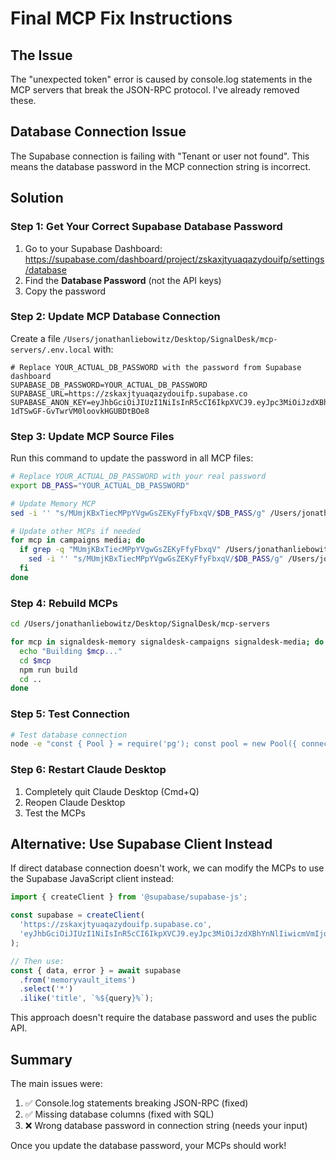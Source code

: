 # Final MCP Fix Instructions

## The Issue
The "unexpected token" error is caused by console.log statements in the MCP servers that break the JSON-RPC protocol. I've already removed these.

## Database Connection Issue
The Supabase connection is failing with "Tenant or user not found". This means the database password in the MCP connection string is incorrect.

## Solution

### Step 1: Get Your Correct Supabase Database Password

1. Go to your Supabase Dashboard: https://supabase.com/dashboard/project/zskaxjtyuaqazydouifp/settings/database
2. Find the **Database Password** (not the API keys)
3. Copy the password

### Step 2: Update MCP Database Connection

Create a file `/Users/jonathanliebowitz/Desktop/SignalDesk/mcp-servers/.env.local` with:

```env
# Replace YOUR_ACTUAL_DB_PASSWORD with the password from Supabase dashboard
SUPABASE_DB_PASSWORD=YOUR_ACTUAL_DB_PASSWORD
SUPABASE_URL=https://zskaxjtyuaqazydouifp.supabase.co
SUPABASE_ANON_KEY=eyJhbGciOiJIUzI1NiIsInR5cCI6IkpXVCJ9.eyJpc3MiOiJzdXBhYmFzZSIsInJlZiI6Inpza2F4anR5dWFxYXp5ZG91aWZwIiwicm9sZSI6ImFub24iLCJpYXQiOjE3NTUxMjk2MzcsImV4cCI6MjA3MDcwNTYzN30.5PhMVptHk3n-1dTSwGF-GvTwrVM0loovkHGUBDtBOe8
```

### Step 3: Update MCP Source Files

Run this command to update the password in all MCP files:

```bash
# Replace YOUR_ACTUAL_DB_PASSWORD with your real password
export DB_PASS="YOUR_ACTUAL_DB_PASSWORD"

# Update Memory MCP
sed -i '' "s/MUmjKBxTiecMPpYVgwGsZEKyFfyFbxqV/$DB_PASS/g" /Users/jonathanliebowitz/Desktop/SignalDesk/mcp-servers/signaldesk-memory/src/index.ts

# Update other MCPs if needed
for mcp in campaigns media; do
  if grep -q "MUmjKBxTiecMPpYVgwGsZEKyFfyFbxqV" /Users/jonathanliebowitz/Desktop/SignalDesk/mcp-servers/signaldesk-$mcp/src/index.ts; then
    sed -i '' "s/MUmjKBxTiecMPpYVgwGsZEKyFfyFbxqV/$DB_PASS/g" /Users/jonathanliebowitz/Desktop/SignalDesk/mcp-servers/signaldesk-$mcp/src/index.ts
  fi
done
```

### Step 4: Rebuild MCPs

```bash
cd /Users/jonathanliebowitz/Desktop/SignalDesk/mcp-servers

for mcp in signaldesk-memory signaldesk-campaigns signaldesk-media; do
  echo "Building $mcp..."
  cd $mcp
  npm run build
  cd ..
done
```

### Step 5: Test Connection

```bash
# Test database connection
node -e "const { Pool } = require('pg'); const pool = new Pool({ connectionString: 'postgresql://postgres.zskaxjtyuaqazydouifp:YOUR_ACTUAL_DB_PASSWORD@aws-0-us-west-1.pooler.supabase.com:6543/postgres', ssl: { rejectUnauthorized: false } }); pool.query('SELECT COUNT(*) FROM memoryvault_items').then(r => console.log('✅ DB Connected! Rows:', r.rows[0].count)).catch(e => console.log('❌ Error:', e.message))"
```

### Step 6: Restart Claude Desktop

1. Completely quit Claude Desktop (Cmd+Q)
2. Reopen Claude Desktop
3. Test the MCPs

## Alternative: Use Supabase Client Instead

If direct database connection doesn't work, we can modify the MCPs to use the Supabase JavaScript client instead:

```javascript
import { createClient } from '@supabase/supabase-js';

const supabase = createClient(
  'https://zskaxjtyuaqazydouifp.supabase.co',
  'eyJhbGciOiJIUzI1NiIsInR5cCI6IkpXVCJ9.eyJpc3MiOiJzdXBhYnNlIiwicmVmIjoienNrYXhqdHl1YXFhenlkb3VpZnAiLCJyb2xlIjoiYW5vbiIsImlhdCI6MTc1NTEyOTYzNywiZXhwIjoyMDcwNzA1NjM3fQ.5PhMVptHk3n-1dTSwGF-GvTwrVM0loovkHGUBDtBOe8'
);

// Then use:
const { data, error } = await supabase
  .from('memoryvault_items')
  .select('*')
  .ilike('title', `%${query}%`);
```

This approach doesn't require the database password and uses the public API.

## Summary

The main issues were:
1. ✅ Console.log statements breaking JSON-RPC (fixed)
2. ✅ Missing database columns (fixed with SQL)
3. ❌ Wrong database password in connection string (needs your input)

Once you update the database password, your MCPs should work!